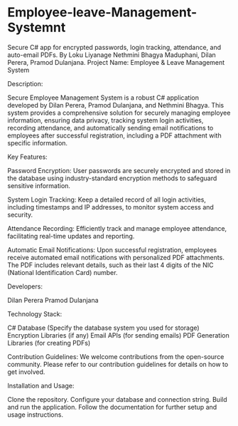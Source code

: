# Employee-leave-Management-Systemnt
Secure C# app for encrypted passwords, login tracking, attendance, and auto-email PDFs. By Loku Liyanage Nethmini Bhagya Maduphani, Dilan Perera, Pramod Dulanjana.
Project Name: Employee & Leave Management System

Description:

Secure Employee Management System is a robust C# application developed by Dilan Perera, Pramod Dulanjana, and Nethmini Bhagya. This system provides a comprehensive solution for securely managing employee information, ensuring data privacy, tracking system login activities, recording attendance, and automatically sending email notifications to employees after successful registration, including a PDF attachment with specific information.

Key Features:

Password Encryption: User passwords are securely encrypted and stored in the database using industry-standard encryption methods to safeguard sensitive information.

System Login Tracking: Keep a detailed record of all login activities, including timestamps and IP addresses, to monitor system access and security.

Attendance Recording: Efficiently track and manage employee attendance, facilitating real-time updates and reporting.

Automatic Email Notifications: Upon successful registration, employees receive automated email notifications with personalized PDF attachments. The PDF includes relevant details, such as their last 4 digits of the NIC (National Identification Card) number.

Developers:

Dilan Perera
Pramod Dulanjana


Technology Stack:

C#
Database (Specify the database system you used for storage)
Encryption Libraries (if any)
Email APIs (for sending emails)
PDF Generation Libraries (for creating PDFs)

Contribution Guidelines: We welcome contributions from the open-source community. Please refer to our contribution guidelines for details on how to get involved.

Installation and Usage:

Clone the repository.
Configure your database and connection string.
Build and run the application.
Follow the documentation for further setup and usage instructions.

